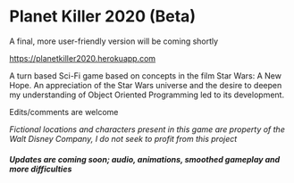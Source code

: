# Planet Killer 2020 (Beta)

A final, more user-friendly version will be coming shortly

https://planetkiller2020.herokuapp.com

A turn based Sci-Fi game based on concepts in the film Star Wars: A New Hope. An appreciation of the Star Wars universe and the desire to deepen my understanding of Object Oriented Programming led to its development.

Edits/comments are welcome

*Fictional locations and characters present in this game are property of the Walt Disney Company, I do not seek to profit from this project*

##### Updates are coming soon; audio, animations, smoothed gameplay and more difficulties
